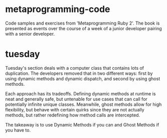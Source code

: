 # metaprogramming-code
Code samples and exercises from 'Metaprogramming Ruby 2'. The book is presented as events over the course of a week of a junior developer pairing with a senior developer.

# tuesday
Tuesday's section deals with a computer class that contains lots of duplication. The developers removed that in two different ways: first by using dynamic methods and dynamic dispatch, and second by using ghost methods. 

Each approach has its tradeoffs. Defining dynamic methods at runtime is neat and generally safe, but untenable for use cases that can call for potentially infinite unique classes. Meanwhile, ghost methods allow for high flexibility, but behave with certain quirks since they are not actually methods, but rather redefining how method calls are intercepted. 

The takeaway is to use Dynamic Methods if you can and Ghost Methods if you have to.
